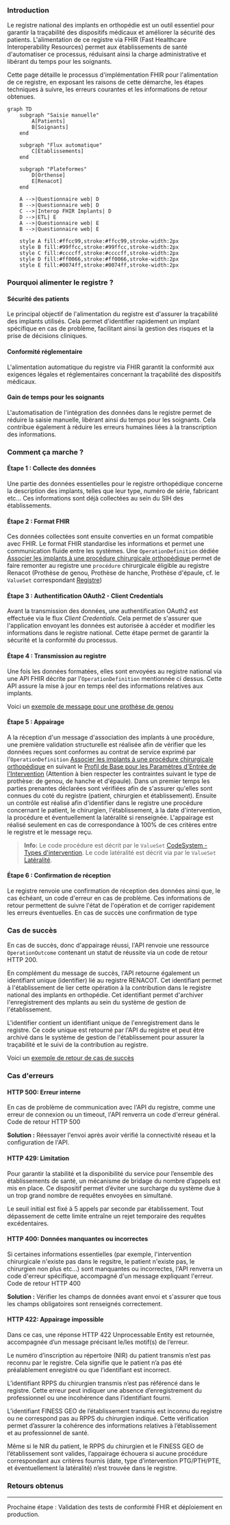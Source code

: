 
### Introduction
Le registre national des implants en orthopédie est un outil essentiel pour garantir la traçabilité des dispositifs médicaux et améliorer la sécurité des patients. L'alimentation de ce registre via FHIR (Fast Healthcare Interoperability Resources) permet aux établissements de santé d'automatiser ce processus, réduisant ainsi la charge administrative et libérant du temps pour les soignants.

Cette page détaille le processus d'implémentation FHIR pour l'alimentation de ce registre, en exposant les raisons de cette démarche, les étapes techniques à suivre, les erreurs courantes et les informations de retour obtenues.

```mermaid
graph TD
    subgraph "Saisie manuelle"
        A[Patients]
        B[Soignants]
    end

    subgraph "Flux automatique"
        C[Établissements]
    end

    subgraph "Plateformes"
        D[Orthense]
        E[Renacot]
    end

    A -->|Questionnaire web| D
    B -->|Questionnaire web| D
    C -->|Interop FHIR Implants| D
    D -->|ETL| E
    A -->|Questionnaire web| E
    B -->|Questionnaire web| E

    style A fill:#ffcc99,stroke:#ffcc99,stroke-width:2px
    style B fill:#99ffcc,stroke:#99ffcc,stroke-width:2px
    style C fill:#ccccff,stroke:#ccccff,stroke-width:2px
    style D fill:#ff0066,stroke:#ff0066,stroke-width:2px
    style E fill:#0074ff,stroke:#0074ff,stroke-width:2px
```

### Pourquoi alimenter le registre ?


#### Sécurité des patients
Le principal objectif de l'alimentation du registre est d'assurer la traçabilité des implants utilisés. Cela permet d'identifier rapidement un implant spécifique en cas de problème, facilitant ainsi la gestion des risques et la prise de décisions cliniques.

#### Conformité réglementaire
L'alimentation automatique du registre via FHIR garantit la conformité aux exigences légales et réglementaires concernant la traçabilité des dispositifs médicaux.

#### Gain de temps pour les soignants
L'automatisation de l'intégration des données dans le registre permet de réduire la saisie manuelle, libérant ainsi du temps pour les soignants. Cela contribue également à réduire les erreurs humaines liées à la transcription des informations.

### Comment ça marche ?

#### Étape 1 : Collecte des données
Une partie des données essentielles pour le registre orthopédique concerne la description des implants, telles que leur type, numéro de série, fabricant etc... Ces informations sont déjà collectées au sein du SIH des établissements. 

#### Étape 2 : Format FHIR
Ces données collectées sont ensuite converties en un format compatible avec FHIR. Le format FHIR standardise les informations et permet une communication fluide entre les systèmes. Une `OperationDefinition` dédiée [Associer les implants à une procédure chirurgicale orthopédique](OperationDefinition-associer-implants-registre.html) permet de faire remonter au registre une `procédure` chirurgicale éligible au registre Renacot (Prothèse de genou, Prothèse de hanche, Prothèse d'épaule, cf. le `ValueSet` correspondant [Registre](ValueSet-ProcedureVS.html))

#### Étape 3 : Authentification OAuth2 - Client Credentials
Avant la transmission des données, une authentification OAuth2 est effectuée via le flux *Client Credentials*. Cela permet de s'assurer que l'application envoyant les données est autorisée à accéder et modifier les informations dans le registre national. Cette étape permet de garantir la sécurité et la conformité du processus.

#### Étape 4 : Transmission au registre
Une fois les données formatées, elles sont envoyées au registre national via une API FHIR décrite par l'`OperationDefinition` mentionnée ci dessus. Cette API assure la mise à jour en temps réel des informations relatives aux implants.

Voici un [exemple de message pour une prothèse de genou](Parameters-AssocierImplantsProcedurePGExample.html)

#### Étape 5 : Appairage
A la réception d'un message d'association des implants à une procédure, une première validation structurelle est réalisée afin de vérifier que les données reçues sont conformes au contrat de service exprimé par l'`OperationDefinition` [Associer les implants à une procédure chirurgicale orthopédique](OperationDefinition-associer-implants-registre.html) en suivant le [Profil de Base pour les Paramètres d'Entrée de l'Intervention](StructureDefinition-InterventionInputParametersBaseProfile.html) (Attention à bien respecter les contraintes suivant le type de prothèse: de genou, de hanche et d'épaule). Dans un premier temps les parties prenantes déclarées sont vérifiées afin de s'assurer qu'elles sont connues du coté du registre (patient, chirurgien et établissement). Ensuite un contrôle est réalisé afin d'identifier dans le registre une procédure concernant le patient, le chirurgien, l'établissement, à la date d'intervention, la procédure et éventuellement la latéralité si renseignée. L'appairage est réalisé seulement en cas de correspondance à 100% de ces critères entre le registre et le message reçu. 

> **Info:** 
> Le code procédure est décrit par le `ValueSet` [CodeSystem - Types d'intervention](ValueSet-ProcedureVS.html). Le code latéralité est décrit via par le `ValueSet` [Latéralité](ValueSet-LiteraliteVS.html).


#### Étape 6 : Confirmation de réception
Le registre renvoie une confirmation de réception des données ainsi que, le cas échéant, un code d'erreur en cas de problème. Ces informations de retour permettent de suivre l'état de l'opération et de corriger rapidement les erreurs éventuelles. En cas de succès une confirmation de type 

### Cas de succès

En cas de succès, donc d'appairage réussi, l'API renvoie une ressource `OperationOutcome` contenant un statut de réussite via un code de retour HTTP 200. 

En complément du message de succès, l'API retourne également un identifiant unique (identifier) lié au registre RENACOT. Cet identifiant permet à l'établissement de lier cette opération à la contribution dans le registre national des implants en orthopédie. Cet identifiant permet d'archiver l'enregistrement des mplants au sein du système de gestion de l'établissement.

L'identifier contient un identifiant unique de l'enregistrement dans le registre. Ce code unique est retourné par l'API du registre et peut être archivé dans le système de gestion de l'établissement pour assurer la traçabilité et le suivi de la contribution au registre.

Voici un [exemple de retour de cas de succès](Parameters-AssocierImplantsProcedureResponseExample.html)

### Cas d'erreurs

#### HTTP 500: Erreur interne
En cas de problème de communication avec l'API du registre, comme une erreur de connexion ou un timeout, l'API renverra un code d'erreur général. Code de retour HTTP 500

**Solution :** Réessayer l'envoi après avoir vérifié la connectivité réseau et la configuration de l'API.

#### HTTP 429: Limitation
Pour garantir la stabilité et la disponibilité du service pour l’ensemble des établissements de santé, un mécanisme de bridage du nombre d’appels est mis en place. Ce dispositif permet d’éviter une surcharge du système due à un trop grand nombre de requêtes envoyées en simultané.

Le seuil initial est fixé à 5 appels par seconde par établissement. Tout dépassement de cette limite entraîne un rejet temporaire des requêtes excédentaires.

#### HTTP 400: Données manquantes ou incorrectes
Si certaines informations essentielles (par exemple, l'intervention chirurgicale n'existe pas dans le regsitre, le patient n'existe pas, le chirurgien non plus etc...) sont manquantes ou incorrectes, l'API renverra un code d'erreur spécifique, accompagné d'un message expliquant l'erreur. Code de retour HTTP 400

**Solution :** Vérifier les champs de données avant envoi et s'assurer que tous les champs obligatoires sont renseignés correctement.

#### HTTP 422: Appairage impossible
Dans ce cas, une réponse HTTP 422 Unprocessable Entity est retournée, accompagnée d’un message précisant le/les motif(s) de l’erreur.

Le numéro d’inscription au répertoire (NIR) du patient transmis n’est pas reconnu par le registre. Cela signifie que le patient n’a pas été préalablement enregistré ou que l’identifiant est incorrect.

L’identifiant RPPS du chirurgien transmis n’est pas référencé dans le registre. Cette erreur peut indiquer une absence d’enregistrement du professionnel ou une incohérence dans l’identifiant fourni.

L’identifiant FINESS GEO de l’établissement transmis est inconnu du registre ou ne correspond pas au RPPS du chirurgien indiqué. Cette vérification permet d’assurer la cohérence des informations relatives à l’établissement et au professionnel de santé.

Même si le NIR du patient, le RPPS du chirurgien et le FINESS GEO de l’établissement sont valides, l’appairage échouera si aucune procédure correspondant aux critères fournis (date, type d’intervention PTG/PTH/PTE, et éventuellement la latéralité) n’est trouvée dans le registre.

### Retours obtenus

---

Prochaine étape : Validation des tests de conformité FHIR et déploiement en production.
